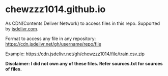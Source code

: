 # chewzzz1014.github.io


As CDN(Contents Deliver Network) to access files in this repo. Supported by [jsdelivr.com](https://www.jsdelivr.com/?docs=gh). 

Format to access any file in any repository: https://cdn.jsdelivr.net/gh/username/repo/file

Example: https://cdn.jsdelivr.net/gh/chewzzz1014/file/train.csv.zip

**Disclaimer: I did not own any of these files. Refer sources.txt for sources of files.**
